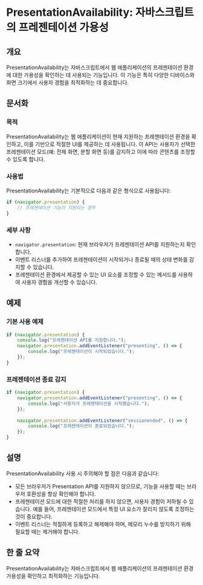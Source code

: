 <!--
Meta Description: # PresentationAvailability: 자바스크립트의 프레젠테이션 가용성 ## 개요 PresentationAvailability는 자바스크립트에서 웹 애플리케이션의 프레젠테이션 환경에 대한 가용성을 확인하는 데 사용되는 기능입니다. 이 기능은 특히 다양한 디...
Meta Keywords: 프레젠테이션, presentation, navigator, presentationavailability는, console
-->

# PresentationAvailability: 자바스크립트의 프레젠테이션 가용성

## 개요
PresentationAvailability는 자바스크립트에서 웹 애플리케이션의 프레젠테이션 환경에 대한 가용성을 확인하는 데 사용되는 기능입니다. 이 기능은 특히 다양한 디바이스와 화면 크기에서 사용자 경험을 최적화하는 데 중요합니다.

## 문서화

### 목적
PresentationAvailability는 웹 애플리케이션이 현재 지원하는 프레젠테이션 환경을 확인하고, 이를 기반으로 적절한 UI를 제공하는 데 사용됩니다. 이 API는 사용자가 선택한 프레젠테이션 모드(예: 전체 화면, 분할 화면 등)를 감지하고 이에 따라 콘텐츠를 조정할 수 있도록 합니다.

### 사용법
PresentationAvailability는 기본적으로 다음과 같은 형식으로 사용됩니다:

```javascript
if (navigator.presentation) {
    // 프레젠테이션 기능이 지원되는 경우
}
```

### 세부 사항
- `navigator.presentation`: 현재 브라우저가 프레젠테이션 API를 지원하는지 확인합니다.
- 이벤트 리스너를 추가하여 프레젠테이션이 시작되거나 종료될 때의 상태 변화를 감지할 수 있습니다.
- 프레젠테이션 환경에서 제공할 수 있는 UI 요소를 조정할 수 있는 메서드를 사용하여 사용자 경험을 개선할 수 있습니다.

## 예제

### 기본 사용 예제

```javascript
if (navigator.presentation) {
    console.log("프레젠테이션 API를 지원합니다.");
    navigator.presentation.addEventListener("presenting", () => {
        console.log("프레젠테이션이 시작되었습니다.");
    });
}
```

### 프레젠테이션 종료 감지

```javascript
if (navigator.presentation) {
    navigator.presentation.addEventListener("presenting", () => {
        console.log("사용자가 프레젠테이션을 시작했습니다.");
    });
    
    navigator.presentation.addEventListener("sessionended", () => {
        console.log("프레젠테이션이 종료되었습니다.");
    });
}
```

## 설명
PresentationAvailability 사용 시 주의해야 할 점은 다음과 같습니다:
- 모든 브라우저가 Presentation API를 지원하지 않으므로, 기능을 사용할 때는 브라우저 호환성을 항상 확인해야 합니다.
- 프레젠테이션 모드에 대한 적절한 처리를 하지 않으면, 사용자 경험이 저하될 수 있습니다. 예를 들어, 프레젠테이션 모드에서 특정 UI 요소가 잘리지 않도록 조정하는 것이 중요합니다.
- 이벤트 리스너는 적절하게 등록하고 해제해야 하며, 메모리 누수를 방지하기 위해 필요할 때는 제거해야 합니다.

## 한 줄 요약
PresentationAvailability는 자바스크립트에서 웹 애플리케이션의 프레젠테이션 환경 가용성을 확인하고 최적화하는 기능입니다.